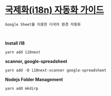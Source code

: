 # [국제화(i18n) 자동화 가이드](https://ui.toast.com/weekly-pick/ko_20210303?fbclid=IwAR0squBMJzSaezvJjV3r8cTnbxQ5ubBmMLnq2xjsnY3PAvAj0fdphgGTz4Y)

`Google Sheet를 이용한 다국어 환경 자동화`

<br />

**Install i18**

    yarn add i18next

**scanner, google-spreadsheet**

    yarn add -D i18next-scanner google-spreadsheet

**Nodejs Folder Management**

    yarn add mkdirp

